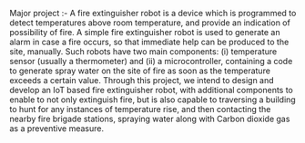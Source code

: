 Major project :- 
 A fire extinguisher robot is a device which is programmed to detect temperatures
above room temperature, and provide an indication of possibility of fire. A simple fire
extinguisher robot is used to generate an alarm in case a fire occurs, so that immediate help
can be produced to the site, manually.
Such robots have two main components: (i) temperature sensor (usually a thermometer) and
(ii) a microcontroller, containing a code to generate spray water on the site of fire as soon as
the temperature exceeds a certain value.
Through this project, we intend to design and develop an IoT based fire extinguisher robot,
with additional components to enable to not only extinguish fire, but is also capable to
traversing a building to hunt for any instances of temperature rise, and then contacting the
nearby fire brigade stations, spraying water along with Carbon dioxide gas as a preventive
measure.
